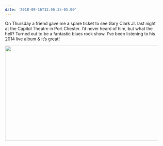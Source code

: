 ```yaml
---
date: '2018-09-16T12:06:35-05:00'
---
```

On Thursday a friend gave me a spare ticket to see Gary Clark Jr. last night at the Capitol Theatre in Port Chester. I’d never heard of him, but what the hell‽ Turned out to be a fantastic blues rock show. I’ve been listening to his 2014 live album & it’s great!

<img src="/posts/uploads/2018/b507fad440.jpg" width="600" height="314" />
